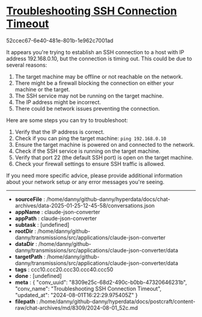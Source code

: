 # [Troubleshooting SSH Connection Timeout](https://claude.ai/chat/8309e25c-68d2-490c-b0bb-47320646231b)

52ccec67-6e40-481e-801b-1e962c7001ad

 It appears you're trying to establish an SSH connection to a host with IP address 192.168.0.10, but the connection is timing out. This could be due to several reasons:

1. The target machine may be offline or not reachable on the network.
2. There might be a firewall blocking the connection on either your machine or the target.
3. The SSH service may not be running on the target machine.
4. The IP address might be incorrect.
5. There could be network issues preventing the connection.

Here are some steps you can try to troubleshoot:

1. Verify that the IP address is correct.
2. Check if you can ping the target machine: `ping 192.168.0.10`
3. Ensure the target machine is powered on and connected to the network.
4. Check if the SSH service is running on the target machine.
5. Verify that port 22 (the default SSH port) is open on the target machine.
6. Check your firewall settings to ensure SSH traffic is allowed.

If you need more specific advice, please provide additional information about your network setup or any error messages you're seeing.

---

* **sourceFile** : /home/danny/github-danny/hyperdata/docs/chat-archives/data-2025-01-25-12-45-58/conversations.json
* **appName** : claude-json-converter
* **appPath** : claude-json-converter
* **subtask** : [undefined]
* **rootDir** : /home/danny/github-danny/transmissions/src/applications/claude-json-converter
* **dataDir** : /home/danny/github-danny/transmissions/src/applications/claude-json-converter/data
* **targetPath** : /home/danny/github-danny/transmissions/src/applications/claude-json-converter/data
* **tags** : ccc10.ccc20.ccc30.ccc40.ccc50
* **done** : [undefined]
* **meta** : {
  "conv_uuid": "8309e25c-68d2-490c-b0bb-47320646231b",
  "conv_name": "Troubleshooting SSH Connection Timeout",
  "updated_at": "2024-08-01T16:22:29.975405Z"
}
* **filepath** : /home/danny/github-danny/hyperdata/docs/postcraft/content-raw/chat-archives/md/8309/2024-08-01_52c.md